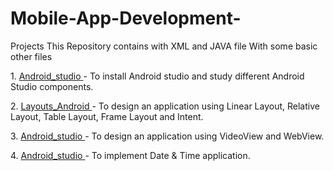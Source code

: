 # Mobile-App-Development-
Projects This Repository contains with XML and JAVA file With some basic other files
<p> 
 1.  <a href="https://github.com/patilshivani22/Mobile-App-Development-/tree/main/Android_Studio"> Android_studio </a> - To install Android studio and study different Android Studio components.</p>
2.  <a href="https://github.com/patilshivani22/Mobile-App-Development-/tree/main/Layouts_Android"> Layouts_Android </a> - To design an application using Linear Layout, Relative Layout, Table Layout, Frame Layout and Intent.</p>
3.  <a href="https://github.com/patilshivani22/Mobile-App-Development-/tree/main/Android_Studio"> Android_studio </a> - To design an application using VideoView and WebView.</p>
4.  <a href="https://github.com/patilshivani22/Mobile-App-Development-/tree/main/Android_Studio"> Android_studio </a> - To implement Date & Time application.</p>



